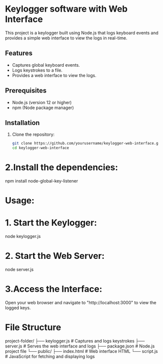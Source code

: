 # Keylogger software with Web Interface

This project is a keylogger built using Node.js that logs keyboard events and provides a simple web interface to view the logs in real-time.

## Features

- Captures global keyboard events.
- Logs keystrokes to a file.
- Provides a web interface to view the logs.

## Prerequisites

- Node.js (version 12 or higher)
- npm (Node package manager)

## Installation

1. Clone the repository:
   ```bash
   git clone https://github.com/yourusername/keylogger-web-interface.git
   cd keylogger-web-interface
# 2.Install the dependencies:
npm install node-global-key-listener

# Usage:
# 1. Start the Keylogger:
node keylogger.js

# 2. Start the Web Server:
node server.js

# 3.Access the Interface:
Open your web browser and navigate to "http://localhost:3000" to view the logged keys.

# File Structure
project-folder/
├── keylogger.js       # Captures and logs keystrokes
├── server.js          # Serves the web interface and logs
├── package.json       # Node.js project file
└── public/
    ├── index.html     # Web interface HTML
    └── script.js      # JavaScript for fetching and displaying logs